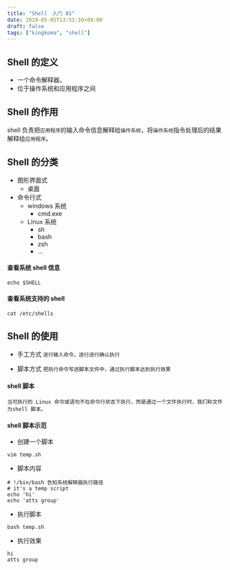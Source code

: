 ```yaml
---
title: "Shell　入门 01"
date: 2019-05-05T13:51:10+09:00
draft: false
tags: ["kingkoma", "shell"]
---
```


## Shell 的定义

- 一个命令解释器，
- 位于操作系统和应用程序之间

## Shell 的作用
shell 负责把`应用程序`的输入命令信息解释给`操作系统`，将`操作系统`指令处理后的结果解释给`应用程序`。


## Shell 的分类
- 图形界面式
  - 桌面
- 命令行式
  - windows 系统
    - cmd.exe
  - Linux 系统
    - sh
    - bash
    - zsh
    - ...


#### 查看系统 shell 信息
```
echo $SHELL
```

#### 查看系统支持的 shell
```
cat /etc/shells
```

## Shell 的使用
- 手工方式
`逐行输入命令，逐行进行确认执行`

- 脚本方式
`把执行命令写进脚本文件中，通过执行脚本达到执行效果`

#### shell 脚本
`当可执行的 Linux 命令或语句不在命令行状态下执行，而是通过一个文件执行时，我们称文件为shell 脚本。`

#### shell 脚本示范
- 创建一个脚本
```
vim temp.sh
```
- 脚本内容
```
# !/bin/bash 告知系统解释器执行路径
# it's a temp script
echo 'hi'
echo 'atts group'
```
- 执行脚本
```
bash temp.sh
```
- 执行效果
```
hi
atts group
```




